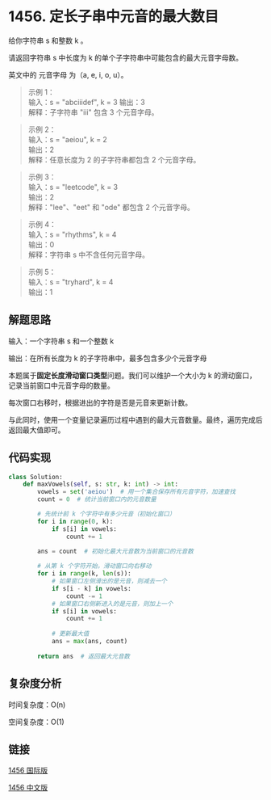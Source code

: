# 1456. 定长子串中元音的最大数目

给你字符串 s 和整数 k 。

请返回字符串 s 中长度为 k 的单个子字符串中可能包含的最大元音字母数。

英文中的 元音字母 为（a, e, i, o, u）。

>示例 1：  
输入：s = "abciiidef", k = 3
输出：3  
解释：子字符串 "iii" 包含 3 个元音字母。  

>示例 2：  
输入：s = "aeiou", k = 2  
输出：2  
解释：任意长度为 2 的子字符串都包含 2 个元音字母。  

>示例 3：  
输入：s = "leetcode", k = 3  
输出：2  
解释："lee"、"eet" 和 "ode" 都包含 2 个元音字母。

>示例 4：    
输入：s = "rhythms", k = 4  
输出：0  
解释：字符串 s 中不含任何元音字母。

>示例 5：  
输入：s = "tryhard", k = 4  
输出：1

## 解题思路
输入：一个字符串 s 和一个整数 k

输出：在所有长度为 k 的子字符串中，最多包含多少个元音字母

本题属于**固定长度滑动窗口类型**问题。我们可以维护一个大小为 k 的滑动窗口，记录当前窗口中元音字母的数量。

每次窗口右移时，根据进出的字符是否是元音来更新计数。

与此同时，使用一个变量记录遍历过程中遇到的最大元音数量。最终，遍历完成后返回最大值即可。

## 代码实现

```python
class Solution:
    def maxVowels(self, s: str, k: int) -> int:
        vowels = set('aeiou')  # 用一个集合保存所有元音字符，加速查找
        count = 0  # 统计当前窗口内的元音数量

        # 先统计前 k 个字符中有多少元音（初始化窗口）
        for i in range(0, k):
            if s[i] in vowels:
                count += 1
        
        ans = count  # 初始化最大元音数为当前窗口的元音数

        # 从第 k 个字符开始，滑动窗口向右移动
        for i in range(k, len(s)):
            # 如果窗口左侧滑出的是元音，则减去一个
            if s[i - k] in vowels:
                count -= 1
            # 如果窗口右侧新进入的是元音，则加上一个
            if s[i] in vowels:
                count += 1
            
            # 更新最大值
            ans = max(ans, count)
        
        return ans  # 返回最大元音数
```

## 复杂度分析

时间复杂度：O(n)

空间复杂度：O(1)

## 链接

[1456 国际版](https://leetcode.com/problems/maximum-number-of-vowels-in-a-substring-of-given-length/description/)

[1456 中文版](https://leetcode.cn/problems/maximum-number-of-vowels-in-a-substring-of-given-length/description/)
